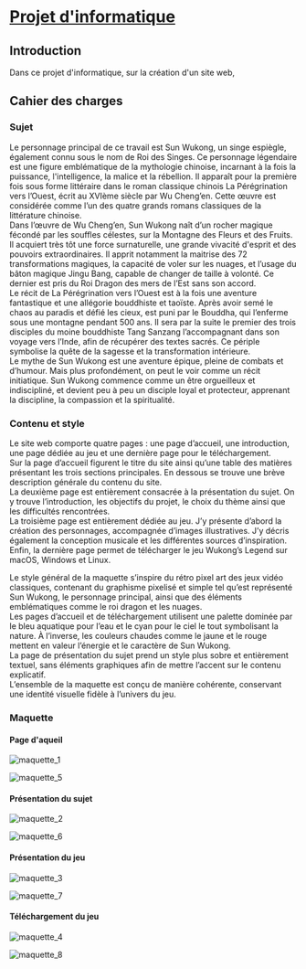 # <u>Projet d'informatique</u>

## Introduction

Dans ce projet d'informatique, sur la création d'un site web,

## Cahier des charges

### Sujet

Le personnage principal de ce travail est Sun Wukong, un singe espiègle, également connu sous le nom de Roi des Singes. Ce personnage légendaire est une figure emblématique de la mythologie chinoise, incarnant à la fois la puissance, l'intelligence, la malice et la rébellion. Il apparaît pour la première fois sous forme littéraire dans le roman classique chinois La Pérégrination vers l’Ouest, écrit au XVIème siècle par Wu Cheng’en. Cette œuvre est considérée comme l’un des quatre grands romans classiques de la littérature chinoise.  
Dans l’œuvre de Wu Cheng’en, Sun Wukong naît d’un rocher magique fécondé par les souffles célestes, sur la Montagne des Fleurs et des Fruits. Il acquiert très tôt une force surnaturelle, une grande vivacité d'esprit et des pouvoirs extraordinaires. Il apprit notamment la maitrise des 72 transformations magiques, la capacité de voler sur les nuages, et l’usage du bâton magique Jingu Bang, capable de changer de taille à volonté. Ce dernier est pris du Roi Dragon des mers de l’Est sans son accord.  
Le récit de La Pérégrination vers l’Ouest est à la fois une aventure fantastique et une allégorie bouddhiste et taoïste. Après avoir semé le chaos au paradis et défié les cieux, est puni par le Bouddha, qui l’enferme sous une montagne pendant 500 ans. Il sera par la suite le premier des trois disciples du moine bouddhiste Tang Sanzang l’accompagnant dans son voyage vers l’Inde, afin de récupérer des textes sacrés. Ce périple symbolise la quête de la sagesse et la transformation intérieure.  
Le mythe de Sun Wukong est une aventure épique, pleine de combats et d’humour. Mais plus profondément, on peut le voir comme un récit initiatique. Sun Wukong commence comme un être orgueilleux et indiscipliné, et devient peu à peu un disciple loyal et protecteur, apprenant la discipline, la compassion et la spiritualité.

### Contenu et style

Le site web comporte quatre pages : une page d’accueil, une introduction, une page dédiée au jeu et une dernière page pour le téléchargement.  
Sur la page d’accueil figurent le titre du site ainsi qu’une table des matières présentant les trois sections principales. En dessous se trouve une brève description générale du contenu du site.  
La deuxième page est entièrement consacrée à la présentation du sujet. On y trouve l’introduction, les objectifs du projet, le choix du thème ainsi que les difficultés rencontrées.  
La troisième page est entièrement dédiée au jeu. J’y présente d’abord la création des personnages, accompagnée d’images illustratives. J’y décris également la conception musicale et les différentes sources d’inspiration.  
Enfin, la dernière page permet de télécharger le jeu Wukong’s Legend sur macOS, Windows et Linux.

Le style général de la maquette s’inspire du rétro pixel art des jeux vidéo classiques, contenant du graphisme pixelisé et simple tel qu’est représenté Sun Wukong, le personnage principal, ainsi que des éléments emblématiques comme le roi dragon et les nuages.  
Les pages d’accueil et de téléchargement utilisent une palette dominée par le bleu aquatique pour l’eau et le cyan pour le ciel le tout symbolisant la nature. À l’inverse, les couleurs chaudes comme le jaune et le rouge mettent en valeur l’énergie et le caractère de Sun Wukong.  
La page de présentation du sujet prend un style plus sobre et entièrement textuel, sans éléments graphiques afin de mettre l’accent sur le contenu explicatif.  
L’ensemble de la maquette est conçu de manière cohérente, conservant une identité visuelle fidèle à l’univers du jeu.

### Maquette

#### Page d'aqueil

![maquette_1](./images/maquette_1.png)

![maquette_5](./images/maquette_5.png)

#### Présentation du sujet

![maquette_2](./images/maquette_2.png)

![maquette_6](./images/maquette_6.png)

#### Présentation du jeu

![maquette_3](./images/maquette_3.png)

![maquette_7](./images/maquette_7.png)

#### Téléchargement du jeu

![maquette_4](./images/maquette_4.png)

![maquette_8](./images/maquette_8.png)
